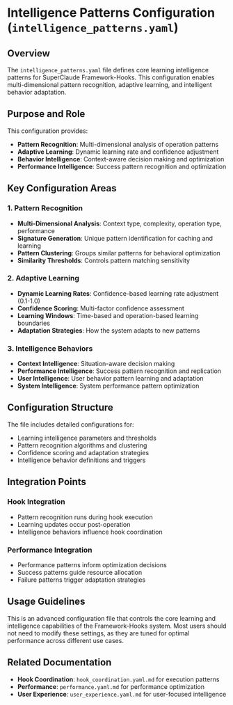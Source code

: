 # Intelligence Patterns Configuration (`intelligence_patterns.yaml`)

## Overview

The `intelligence_patterns.yaml` file defines core learning intelligence patterns for SuperClaude Framework-Hooks. This configuration enables multi-dimensional pattern recognition, adaptive learning, and intelligent behavior adaptation.

## Purpose and Role

This configuration provides:
- **Pattern Recognition**: Multi-dimensional analysis of operation patterns
- **Adaptive Learning**: Dynamic learning rate and confidence adjustment
- **Behavior Intelligence**: Context-aware decision making and optimization
- **Performance Intelligence**: Success pattern recognition and optimization

## Key Configuration Areas

### 1. Pattern Recognition
- **Multi-Dimensional Analysis**: Context type, complexity, operation type, performance
- **Signature Generation**: Unique pattern identification for caching and learning
- **Pattern Clustering**: Groups similar patterns for behavioral optimization
- **Similarity Thresholds**: Controls pattern matching sensitivity

### 2. Adaptive Learning
- **Dynamic Learning Rates**: Confidence-based learning rate adjustment (0.1-1.0)
- **Confidence Scoring**: Multi-factor confidence assessment
- **Learning Windows**: Time-based and operation-based learning boundaries
- **Adaptation Strategies**: How the system adapts to new patterns

### 3. Intelligence Behaviors
- **Context Intelligence**: Situation-aware decision making
- **Performance Intelligence**: Success pattern recognition and replication
- **User Intelligence**: User behavior pattern learning and adaptation
- **System Intelligence**: System performance pattern optimization

## Configuration Structure

The file includes detailed configurations for:
- Learning intelligence parameters and thresholds
- Pattern recognition algorithms and clustering
- Confidence scoring and adaptation strategies
- Intelligence behavior definitions and triggers

## Integration Points

### Hook Integration
- Pattern recognition runs during hook execution
- Learning updates occur post-operation
- Intelligence behaviors influence hook coordination

### Performance Integration
- Performance patterns inform optimization decisions
- Success patterns guide resource allocation
- Failure patterns trigger adaptation strategies

## Usage Guidelines

This is an advanced configuration file that controls the core learning and intelligence capabilities of the Framework-Hooks system. Most users should not need to modify these settings, as they are tuned for optimal performance across different use cases.

## Related Documentation

- **Hook Coordination**: `hook_coordination.yaml.md` for execution patterns
- **Performance**: `performance.yaml.md` for performance optimization
- **User Experience**: `user_experience.yaml.md` for user-focused intelligence